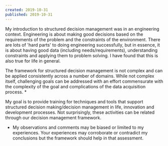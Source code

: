```yaml
---
created: 2019-10-31
published: 2019-10-31
---
```


My introduction to structured decision management was in an engineering context. Engineering is about making good decisions based on the requirements of the problem and the constraints of the environment. There are lots of 'hard parts' to doing engineering successfully, but in essence, it is about having good data (including needs/requirements), understanding constraints and applying them to problem solving. I have  found that this is also true for life in general.

The framework for structured decision management is not complex and can be applied consistently across a number of domains. While not complex itself, challenging goals can be addressed with an effort commensurate with the complexity of the goal and complications of the data acquisition process. *

My goal is to provide training for techniques and tools that support structured decision making/decision management in life, innovation and development processes. Not surprisingly, these activities can be related through our decision management framework.

* My observations and comments may be biased or limited to my experiences. Your experiences may corroborate or contradict my conclusions but the framework should help in that assessment.